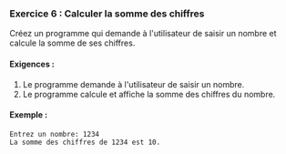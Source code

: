 ### Exercice 6 : Calculer la somme des chiffres
Créez un programme qui demande à l'utilisateur de saisir un nombre et calcule la somme de ses chiffres.

#### Exigences :
1. Le programme demande à l'utilisateur de saisir un nombre.
2. Le programme calcule et affiche la somme des chiffres du nombre.

#### Exemple :
```
Entrez un nombre: 1234
La somme des chiffres de 1234 est 10.
```